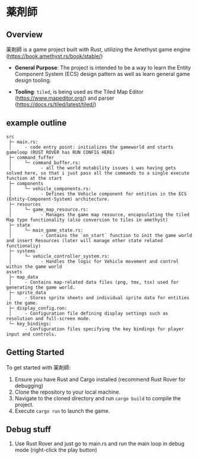 # 薬剤師

## Overview

薬剤師 is a game project built with Rust, utilizing the Amethyst game engine (https://book.amethyst.rs/book/stable/)

- **General Purpose**: The project is intended to be a way to learn the Entity Component System (ECS) design pattern as
  well as learn general game design tooling.

- **Tooling**: `tiled`, is being used as the Tiled Map Editor (https://www.mapeditor.org/) and
  parser (https://docs.rs/tiled/latest/tiled/)

## example outline

```
src
 ├─ main.rs:
 │     - code entry point: initializes the gameworld and starts gameloop (RUST ROVER has RUN CONFIG HERE)
 ├─ command_fuffer
 │     └─ command_buffer.rs:
 │           - all the world mutability issues i was having gets solved here, so that i just pass all the commands to a single execute function at the start
 ├─ components
 │     └─ vehicle_components.rs:
 │           - Defines the Vehicle component for entities in the ECS (Entity-Component-System) architecture.
 ├─ resources
 │     └─ game_map_resource.rs:
 │           - Manages the game map resource, encapsulating the tiled Map type functionality (also conversion to tiles in amethyst)
 ├─ state
 │     └─ main_game_state.rs:
 │           - Contains the `on_start` function to init the game world and insert Resources (later will manage other state related functionaliy)
 ├─ systems
 │     └─ vehicle_controller_system.rs:
 │           - Handles the logic for Vehicle movement and control within the game world
assets
 ├─ map_data
 │     - Contains map-related data files (png, tmx, tsx) used for generating the game world.
 ├─ sprite_data
 │     - Stores sprite sheets and individual sprite data for entities in the game.
 ├─ display_config.ron:
 │     - Configuration file defining display settings such as resolution and full-screen mode.
 └─ key_bindings:
       - Configuration files specifying the key bindings for player input and controls.
```

## Getting Started

To get started with 薬剤師:

1. Ensure you have Rust and Cargo installed (recommend Rust Rover for debugging)
2. Clone the repository to your local machine.
3. Navigate to the cloned directory and run `cargo build` to compile the project.
4. Execute `cargo run` to launch the game.

## Debug stuff

1. Use Rust Rover and just go to main.rs and run the main loop in debug mode (right-click the play button)
